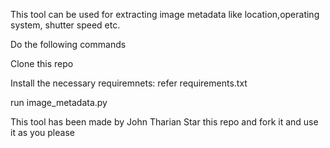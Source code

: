 This tool can be used for extracting image metadata like location,operating system,
shutter speed etc. 

Do the following commands

Clone this repo

Install the necessary requiremnets: refer requirements.txt

run image_metadata.py

This tool has been made by John Tharian
Star this repo and fork it and use it as you please